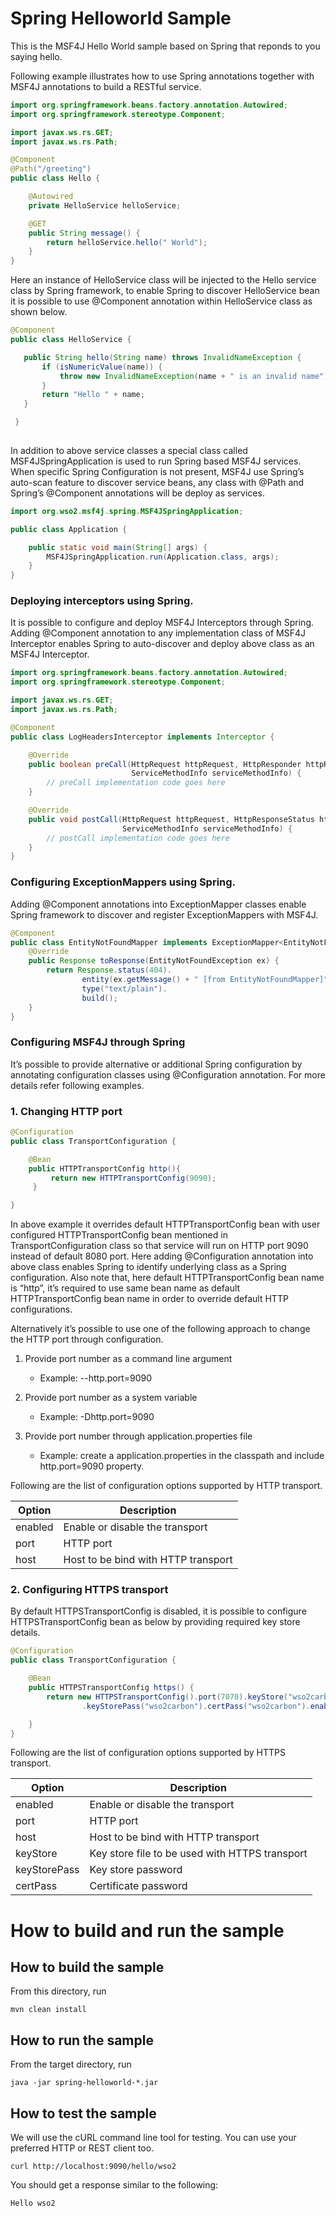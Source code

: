 # Spring Helloworld Sample

This is the MSF4J Hello World sample based on Spring that reponds to you saying hello.

Following example illustrates how to use Spring annotations together with MSF4J annotations to build a RESTful service. 

```java
import org.springframework.beans.factory.annotation.Autowired;
import org.springframework.stereotype.Component;

import javax.ws.rs.GET;
import javax.ws.rs.Path;

@Component
@Path("/greeting")
public class Hello {

    @Autowired
    private HelloService helloService;

    @GET
    public String message() {
        return helloService.hello(" World");
    }
}

``` 

Here an instance of HelloService class will be injected to the Hello service class by Spring framework,  to enable 
Spring to discover  HelloService bean it is possible to use @Component annotation within HelloService class as shown 
below.  

```java
@Component
public class HelloService {

   public String hello(String name) throws InvalidNameException {
       if (isNumericValue(name)) {
           throw new InvalidNameException(name + " is an invalid name");
       }
       return "Hello " + name;
   }

 }
 
``` 

In addition to above service classes a special class called MSF4JSpringApplication is used to run Spring based MSF4J 
services.  When specific Spring Configuration is not present, MSF4J use Spring’s auto-scan feature to discover service 
beans, any class  with @Path and Spring’s @Component  annotations will be deploy as services. 

```java
import org.wso2.msf4j.spring.MSF4JSpringApplication;

public class Application {

    public static void main(String[] args) {
        MSF4JSpringApplication.run(Application.class, args);
    }
}
```

### Deploying interceptors using Spring.  

It is possible to configure and deploy MSF4J Interceptors through Spring. Adding @Component  annotation to any 
implementation class of MSF4J Interceptor enables Spring to auto-discover and deploy above class as 
an MSF4J Interceptor.  

```java
import org.springframework.beans.factory.annotation.Autowired;
import org.springframework.stereotype.Component;

import javax.ws.rs.GET;
import javax.ws.rs.Path;

@Component
public class LogHeadersInterceptor implements Interceptor {

    @Override
    public boolean preCall(HttpRequest httpRequest, HttpResponder httpResponder, 
                           ServiceMethodInfo serviceMethodInfo) {
        // preCall implementation code goes here 
    }

    @Override
    public void postCall(HttpRequest httpRequest, HttpResponseStatus httpResponseStatus,
                         ServiceMethodInfo serviceMethodInfo) {
        // postCall implementation code goes here 
    }
}
```

### Configuring ExceptionMappers using Spring. 

Adding  @Component  annotations into ExceptionMapper classes enable Spring framework to discover and register 
ExceptionMappers with MSF4J.

```java
@Component
public class EntityNotFoundMapper implements ExceptionMapper<EntityNotFoundException> {
    @Override
    public Response toResponse(EntityNotFoundException ex) {
        return Response.status(404).
                entity(ex.getMessage() + " [from EntityNotFoundMapper]").
                type("text/plain").
                build();
    }
}
```

### Configuring MSF4J through Spring
It’s possible to provide alternative or additional Spring configuration by annotating configuration classes 
using @Configuration annotation. For more details refer following examples. 


### 1. Changing HTTP port 

```java
@Configuration
public class TransportConfiguration {

    @Bean
    public HTTPTransportConfig http(){
         return new HTTPTransportConfig(9090);
     }

}
```
In above example it overrides default HTTPTransportConfig bean with user configured  HTTPTransportConfig bean mentioned in TransportConfiguration class so that service will run on HTTP port 9090 instead of default 8080 port. Here adding @Configuration annotation into above class enables Spring to identify underlying class as a Spring configuration.  Also note that, here default HTTPTransportConfig bean name is “http”, it’s required to use same bean name as default HTTPTransportConfig bean name in order to override default HTTP configurations.    

Alternatively it’s possible to use one of the following approach to change the HTTP port through configuration. 

1. Provide port number as a command line argument
    * Example:   --http.port=9090

2. Provide port number as a system variable 
    *  Example:  -Dhttp.port=9090

3. Provide port number through application.properties file 
    *  Example: create a application.properties in the classpath and  include http.port=9090 property. 
 
Following are the list of configuration options supported by HTTP transport.  
 
Option | Description 
--- | --- |
enabled | Enable or disable the transport 
port  | HTTP port 
host | Host to be bind with HTTP transport 



### 2. Configuring HTTPS transport  

By default HTTPSTransportConfig is disabled, it is possible to configure HTTPSTransportConfig bean as below 
by providing required key store details. 

```java
@Configuration
public class TransportConfiguration {

    @Bean
    public HTTPSTransportConfig https() {
        return new HTTPSTransportConfig().port(7070).keyStore("wso2carbon")
                .keyStorePass("wso2carbon").certPass("wso2carbon").enabled();

    }
}
```

Following are the list of configuration options supported by HTTPS transport.  

Option | Description 
--- | --- |
enabled | Enable or disable the transport 
port  | HTTP port 
host | Host to be bind with HTTP transport 
keyStore | Key store file to be used with HTTPS transport 
keyStorePass | Key store password 
certPass | Certificate password 


# How to build and run the sample

## How to build the sample

From this directory, run

```
mvn clean install
```

## How to run the sample

From the target directory, run
```
java -jar spring-helloworld-*.jar
```

## How to test the sample

We will use the cURL command line tool for testing. You can use your preferred HTTP or REST client too.

```
curl http://localhost:9090/hello/wso2
```

You should get a response similar to the following:

```
Hello wso2
```

